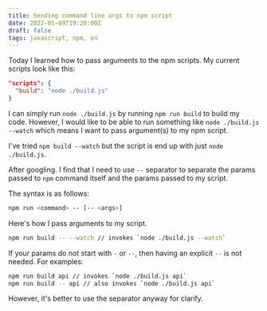 ```yaml
---
title: Sending command line args to npm script
date: 2022-05-09T19:20:00Z
draft: false
tags: javascript, npm, en
---
```


Today I learned how to pass arguments to the npm scripts. My current scripts look like this:

```json
"scripts": {
  "build": "node ./build.js"
}
```

I can simply run `node ./build.js` by running `npm run build` to build my code. However, I would like to be able to run something like `node ./build.js --watch` which means I want to pass argument(s) to my npm script.

I've tried `npm build --watch` but the script is end up with just `node ./build.js`. 

After googling. I find that I need to use `--` separator to separate the params passed to `npm` command itself and the params passed to my script.

The syntax is as follows:

```bash
npm run <command> -- [-- <args>]
```

Here's how I pass arguments to my script.

```bash
npm run build -- --watch // invokes `node ./build.js --watch`
```

If your params do not start with `-` or `--`, then having an explicit `--` is not needed. For examples:

```bash
npm run build api // invokes `node ./build.js api`
npm run build -- api // also invokes `node ./build.js api`
```

However, it's better to use the separator anyway for clarify.
